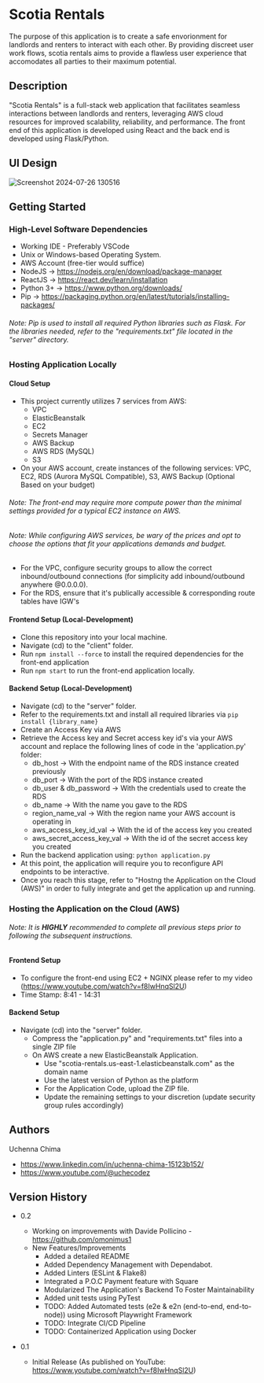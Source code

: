 # Scotia Rentals

The purpose of this application is to create a safe envorionment for landlords and renters to interact with each other. By providing discreet user work flows, scotia rentals aims to provide a flawless user experience that accomodates all parties to their maximum potential.

## Description

"Scotia Rentals" is a full-stack web application that facilitates seamless interactions between landlords and renters, leveraging AWS cloud resources for improved scalability, reliability, and performance. The front end of this application is developed using React and the back end is developed using Flask/Python.

## UI Design
![Screenshot 2024-07-26 130516](https://github.com/user-attachments/assets/c518109c-f740-4d60-b72a-1191fb02e131)



## Getting Started

### High-Level Software Dependencies

- Working IDE - Preferably VSCode
- Unix or Windows-based Operating System.
- AWS Account (free-tier would suffice)
- NodeJS -> https://nodejs.org/en/download/package-manager
- ReactJS -> https://react.dev/learn/installation
- Python 3+ -> https://www.python.org/downloads/
- Pip -> https://packaging.python.org/en/latest/tutorials/installing-packages/

###### _Note: Pip is used to install all required Python libraries such as Flask. For the libraries needed, refer to the "requirements.txt" file located in the "server" directory._

### Hosting Application Locally

#### Cloud Setup

- This project currently utilizes 7 services from AWS:
  - VPC
  - ElasticBeanstalk
  - EC2
  - Secrets Manager
  - AWS Backup
  - AWS RDS (MySQL)
  - S3
- On your AWS account, create instances of the following services: VPC, EC2, RDS (Aurora MySQL Compatible), S3, AWS Backup (Optional Based on your budget)

###### _Note: The front-end may require more compute power than the minimal settings provided for a typical EC2 instance on AWS._

###### _Note: While configuring AWS services, be wary of the prices and opt to choose the options that fit your applications demands and budget._

- For the VPC, configure security groups to allow the correct inbound/outbound connections (for simplicity add inbound/outbound anywhere @0.0.0.0).
- For the RDS, ensure that it's publically accessible & corresponding route tables have IGW's

#### Frontend Setup (Local-Development)

- Clone this repository into your local machine.
- Navigate (cd) to the "client" folder.
- Run `npm install --force` to install the required dependencies for the front-end application
- Run `npm start` to run the front-end application locally.

#### Backend Setup (Local-Development)

- Navigate (cd) to the "server" folder.
- Refer to the requirements.txt and install all required libraries via `pip install {library_name}`
- Create an Access Key via AWS
- Retrieve the Access key and Secret access key id's via your AWS account and replace the following lines of code in the 'application.py' folder:
  - db_host -> With the endpoint name of the RDS instance created previously
  - db_port -> With the port of the RDS instance created
  - db_user & db_password -> With the credentials used to create the RDS
  - db_name -> With the name you gave to the RDS
  - region_name_val -> With the region name your AWS account is operating in
  - aws_access_key_id_val -> With the id of the access key you created
  - aws_secret_access_key_val -> With the id of the secret access key you created
- Run the backend application using: `python application.py`
- At this point, the application will require you to reconfigure API endpoints to be interactive.
- Once you reach this stage, refer to "Hostng the Application on the Cloud (AWS)" in order to fully integrate and get the application up and running.

### Hosting the Application on the Cloud (AWS)

###### _Note: It is ***HIGHLY*** recommended to complete all previous steps prior to following the subsequent instructions._

#### Frontend Setup

- To configure the front-end using EC2 + NGINX please refer to my video (https://www.youtube.com/watch?v=f8IwHnqSl2U)
- Time Stamp: 8:41 - 14:31

#### Backend Setup

- Navigate (cd) into the "server" folder.
  - Compress the "application.py" and "requirements.txt" files into a single ZIP file
  - On AWS create a new ElasticBeanstalk Application.
    - Use "scotia-rentals.us-east-1.elasticbeanstalk.com" as the domain name
    - Use the latest version of Python as the platform
    - For the Application Code, upload the ZIP file.
    - Update the remaining settings to your discretion (update security group rules accordingly)

## Authors

Uchenna Chima

- https://www.linkedin.com/in/uchenna-chima-15123b152/
- https://www.youtube.com/@uchecodez

## Version History

- 0.2

  - Working on improvements with Davide Pollicino - https://github.com/omonimus1
  - New Features/Improvements
    - Added a detailed README
    - Added Dependency Management with Dependabot.
    - Added Linters (ESLint & Flake8)
    - Integrated a P.O.C Payment feature with Square
    - Modularized The Application's Backend To Foster Maintainability
    - Added unit tests using PyTest
    - TODO: Added Automated tests (e2e & e2n (end-to-end, end-to-node)) using Microsoft Playwright Framework
    - TODO: Integrate CI/CD Pipeline
    - TODO: Containerized Application using Docker

- 0.1

  - Initial Release (As published on YouTube: https://www.youtube.com/watch?v=f8IwHnqSl2U)
